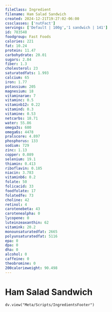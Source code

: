 ```yaml
---
fileClass: Ingredient
filename: Ham Salad Sandwich
created: 2024-12-21T19:27:02-06:00
cssclasses: ['nutFact']
servings: ['Default | 100g','1 sandwich | 141']
id: 783548
foodgroup: Fast Foods
calories: 221
fat: 10.24
protein: 11.47
carbohydrate: 20.01
sugars: 2.84
fiber: 1.3
cholesterol: 23
saturatedfats: 1.993
calcium: 65
iron: 1.77
potassium: 205
magnesium: 18
vitaminarae: 7
vitaminc: 0.5
vitaminb12: 0.22
vitamind: 0.3
vitamine: 0.53
netcarbs: 18.71
water: 55.86
omega3s: 600
omega6s: 4478
pralscore: 4.897
phosphorus: 133
sodium: 729
zinc: 1.13
copper: 0.089
selenium: 19.1
thiamin: 0.413
riboflavin: 0.185
niacin: 3.783
vitaminb6: 0.2
folate: 50
folicacid: 33
foodfolate: 17
folatedfe: 73
choline: 42
retinol: 4
carotenebeta: 43
carotenealpha: 0
lycopene: 0
luteinzeaxanthin: 62
vitamink: 20.2
monounsaturatedfat: 2665
polyunsaturatedfat: 5116
epa: 0
dpa: 0
dha: 0
alcohol: 0
caffeine: 0
theobromine: 0
200calorieweight: 90.498
---
```


# Ham Salad Sandwich

```dataviewjs
dv.view("Meta/Scripts/IngredientsFooter")
```